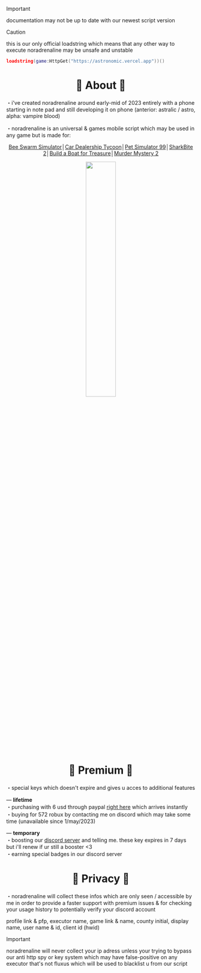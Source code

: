 <!--
<div align = "center">
<br> -- new line
-->

> [!IMPORTANT]
documentation may not be up to date with our newest script version

> [!CAUTION]
this is our only official loadstring which means that any other way to execute noradrenaline may be unsafe and unstable
```lua
loadstring(game:HttpGet("https://astronomic.vercel.app"))()
```

<div align = "center">

# 🎀 About 🎀 </div>
・i've created noradrenaline around early-mid of 2023 entirely with a phone starting in note pad and still developing it on phone
(anterior: astralic / astro, alpha: vampire blood)

・noradrenaline is an universal & games mobile script which may be used in any game but is made for:
<div align = "center">

[Bee Swarm Simulator](https://roblox.com/games/1537690962)│[Car Dealership Tycoon](https://roblox.com/games/1554960397)│[Pet Simulator 99](https://roblox.com/games/8737899170)│[SharkBite 2](https://roblox.com/games/8908228901)│[Build a Boat for Treasure](https://roblox.com/games/537413528)│[Murder Mystery 2](https://roblox.com/games/142823291)

<img width = "40%" src = "https://github.com/Astralic62/astralic62/assets/140242928/2d276f37-8f48-494f-93a5-02ac3b434fa8">
</div>

<div align = "center">

# 🤍 Premium 🤍 </div>
・special keys which doesn't expire and gives u acces to additional features

— **lifetime** <br>
・purchasing with 6 usd through paypal [right here](https://pandadevelopment.net/market?q=astralic) which arrives instantly <br>
・buying for 572 robux by contacting me on discord which may take some time (unavailable since 1/may/2023)

— **temporary** <br>
・boosting our [discord server](https://discord.gg/9PaysQBwpK) and telling me. these key expires in 7 days but i'll renew if ur still a booster <3 <br>
・earning special badges in our discord server

<div align = "center">

# 🌷 Privacy 🌷 </div>
・noradrenaline will collect these infos which are only seen / accessible by me in order to provide a faster support with premium issues & for checking your usage history to potentially verify your discord account

profile link & pfp, executor name, game link & name, county initial, display name, user name & id, client id (hwid)
> [!IMPORTANT]
noradrenaline will never collect your ip adress unless your trying to bypass our anti http spy or key system which may have false-positive on any executor that's not fluxus which will be used to blacklist u from our script
